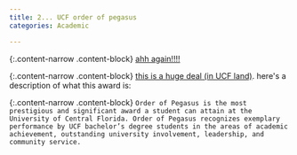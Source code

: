 ```yaml
---                                                                                                                        
title: 2... UCF order of pegasus
categories: Academic

---
```


{:.content-narrow .content-block}
[ahh again!!!!](https://order.sdes.ucf.edu/wp-content/uploads/sites/65/2021/04/2021_OOP_Booklet_web.pdf)

{:.content-narrow .content-block}
[this is a huge deal (in UCF land)](https://www.ucf.edu/news/23-students-to-receive-ucfs-highest-honor/). here's a description of what this award is:

{:.content-narrow .content-block}
`
Order of Pegasus is the most prestigious and significant award a student can attain at the University of Central Florida. Order of Pegasus recognizes exemplary performance by UCF bachelor’s degree students in the areas of academic achievement, outstanding university involvement, leadership, and community service.
`
